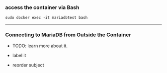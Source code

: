 
### access the container via Bash
```
sudo docker exec -it mariadbtest bash
```

-----

### Connecting to MariaDB from Outside the Container

* TODO: learn more about it.

* label it
* reorder subject
